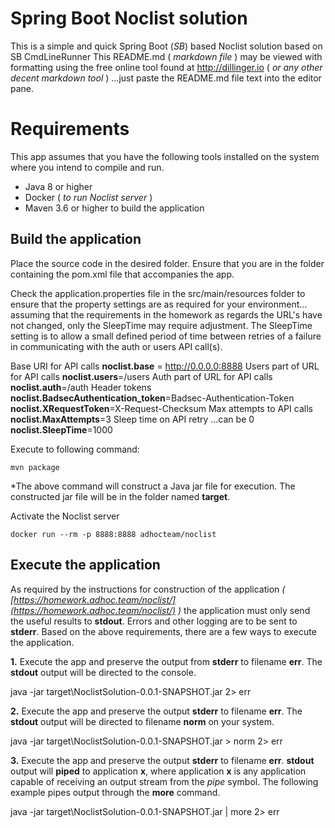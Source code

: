 

# Spring Boot Noclist solution

This is a simple and quick Spring Boot (*SB*) based Noclist solution based on SB CmdLineRunner
This README.md ( *markdown file* ) may be viewed with formatting using the free online tool
found at http://dillinger.io  ( *or any other decent markdown tool* ) ...just paste the README.md file text into the editor pane.

# Requirements

This app assumes that you have  the following tools installed on the system where you intend to compile and run.

 - Java 8 or higher  
 - Docker ( *to run Noclist  server* )
 - Maven 3.6 or higher to build the application
 
##  Build the application

Place the source code in the desired folder.
Ensure that you are in the folder containing the pom.xml file that accompanies the app.

Check the application.properties file in the src/main/resources folder to ensure that the property settings
are as required for your environment... assuming that the requirements in the homework as regards the URL's
have not changed, only the SleepTime may require adjustment. The SleepTime setting is to allow a small defined 
period of time between retries of a failure in communicating with the auth or users API call(s).

Base URI for API calls
**noclist.base** = http://0.0.0.0:8888
Users part of URL for API calls
**noclist.users**=/users
Auth part of URL for API calls
**noclist.auth**=/auth
Header tokens 
**noclist.BadsecAuthentication_token**=Badsec-Authentication-Token
**noclist.XRequestToken**=X-Request-Checksum
Max attempts to API calls
**noclist.MaxAttempts**=3
Sleep time on API retry ...can be 0 
**noclist.SleepTime**=1000

Execute to following command:

    mvn package
    
*The above command will construct a Java jar file for execution. 
The constructed jar file will be in the folder named **target**.

Activate the Noclist server

    docker run --rm -p 8888:8888 adhocteam/noclist

## Execute the application
As required by the instructions for construction of the application 
*( [https://homework.adhoc.team/noclist/](https://homework.adhoc.team/noclist/) )*
the application must only send the useful results to **stdout**. Errors and other logging are to be sent to **stderr**.
Based on the above requirements, there are a few ways to execute the application.

**1.**
Execute the app and preserve the output from **stderr** to filename
**err**.  The **stdout** output will be directed to the console.

java -jar target\NoclistSolution-0.0.1-SNAPSHOT.jar 2> err

**2.**
Execute the app and preserve the output **stderr** to filename
**err**.  The **stdout** output will be directed to filename **norm** on your system.

java -jar target\NoclistSolution-0.0.1-SNAPSHOT.jar > norm 2> err

**3.**
Execute the app and preserve the output **stderr** to filename **err**. **stdout** output will **piped** to application **x**, where application **x** is any application capable of receiving an output stream from the *pipe* symbol. The following example pipes output through the **more** command.

java -jar target\NoclistSolution-0.0.1-SNAPSHOT.jar | more  2> err

